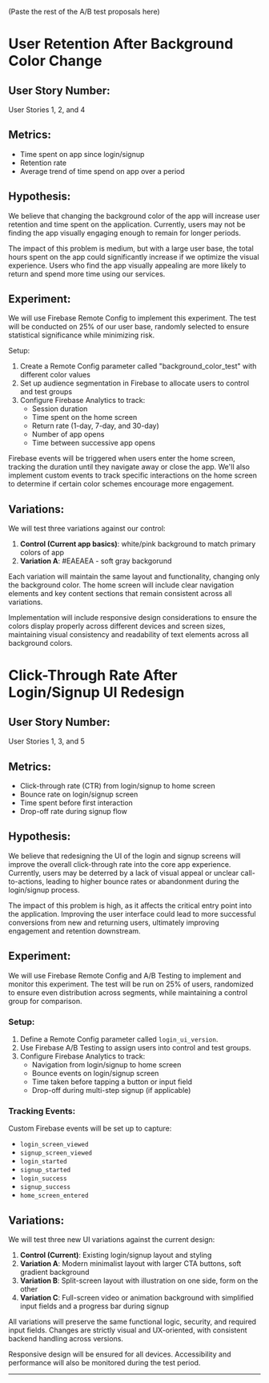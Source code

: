 (Paste the rest of the A/B test proposals here)

# User Retention After Background Color Change

## User Story Number:
User Stories 1, 2, and 4

## Metrics:
- Time spent on app since login/signup
- Retention rate
- Average trend of time spend on app over a period

## Hypothesis:
We believe that changing the background color of the app will increase user retention and time spent on the application. Currently, users may not be finding the app visually engaging enough to remain for longer periods.

The impact of this problem is medium, but with a large user base, the total hours spent on the app could significantly increase if we optimize the visual experience. Users who find the app visually appealing are more likely to return and spend more time using our services.

## Experiment:
We will use Firebase Remote Config to implement this experiment. The test will be conducted on 25% of our user base, randomly selected to ensure statistical significance while minimizing risk.

Setup:
1. Create a Remote Config parameter called "background_color_test" with different color values
2. Set up audience segmentation in Firebase to allocate users to control and test groups
3. Configure Firebase Analytics to track:
   - Session duration
   - Time spent on the home screen
   - Return rate (1-day, 7-day, and 30-day)
   - Number of app opens
   - Time between successive app opens

Firebase events will be triggered when users enter the home screen, tracking the duration until they navigate away or close the app. We'll also implement custom events to track specific interactions on the home screen to determine if certain color schemes encourage more engagement.

## Variations:
We will test three variations against our control:

1. **Control (Current app basics)**: white/pink background to match primary colors of app
2. **Variation A**: #EAEAEA - soft gray backgorund

Each variation will maintain the same layout and functionality, changing only the background color. The home screen will include clear navigation elements and key content sections that remain consistent across all variations.

Implementation will include responsive design considerations to ensure the colors display properly across different devices and screen sizes, maintaining visual consistency and readability of text elements across all background colors.

# Click-Through Rate After Login/Signup UI Redesign

## User Story Number:
User Stories 1, 3, and 5

## Metrics:
- Click-through rate (CTR) from login/signup to home screen
- Bounce rate on login/signup screen
- Time spent before first interaction
- Drop-off rate during signup flow

## Hypothesis:
We believe that redesigning the UI of the login and signup screens will improve the overall click-through rate into the core app experience. Currently, users may be deterred by a lack of visual appeal or unclear call-to-actions, leading to higher bounce rates or abandonment during the login/signup process.

The impact of this problem is high, as it affects the critical entry point into the application. Improving the user interface could lead to more successful conversions from new and returning users, ultimately improving engagement and retention downstream.

## Experiment:
We will use Firebase Remote Config and A/B Testing to implement and monitor this experiment. The test will be run on 25% of users, randomized to ensure even distribution across segments, while maintaining a control group for comparison.

### Setup:
1. Define a Remote Config parameter called `login_ui_version`.
2. Use Firebase A/B Testing to assign users into control and test groups.
3. Configure Firebase Analytics to track:
   - Navigation from login/signup to home screen
   - Bounce events on login/signup screen
   - Time taken before tapping a button or input field
   - Drop-off during multi-step signup (if applicable)

### Tracking Events:
Custom Firebase events will be set up to capture:
- `login_screen_viewed`
- `signup_screen_viewed`
- `login_started`
- `signup_started`
- `login_success`
- `signup_success`
- `home_screen_entered`

## Variations:
We will test three new UI variations against the current design:

1. **Control (Current)**: Existing login/signup layout and styling
2. **Variation A**: Modern minimalist layout with larger CTA buttons, soft gradient background
3. **Variation B**: Split-screen layout with illustration on one side, form on the other
4. **Variation C**: Full-screen video or animation background with simplified input fields and a progress bar during signup

All variations will preserve the same functional logic, security, and required input fields. Changes are strictly visual and UX-oriented, with consistent backend handling across versions.

Responsive design will be ensured for all devices. Accessibility and performance will also be monitored during the test period.

---


